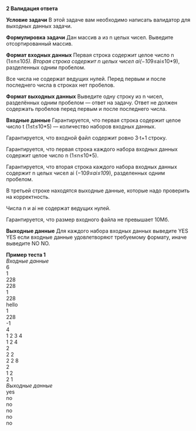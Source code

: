  **2 Валидация ответа**<br>

**Условие задачи**
В этой задаче вам необходимо написать валидатор для выходных данных задачи.

**Формулировка задачи**
Дан массив a из n целых чисел. Выведите отсортированный массив.

**Формат входных данных**
Первая строка содержит целое число n (1≤n≤10*5).
Вторая строка содержит n целых чисел ai​ (−10*9≤ai≤10*9), разделенных одним пробелом.

Все числа не содержат ведущих нулей. Перед первым и после последнего числа в строках нет пробелов.

**Формат выходных данных**
Выведите одну строку из n чисел, разделённых одним пробелом — ответ на задачу. Ответ не должен содержать пробелов перед первым и после последнего числа.

**Входные данные**
Гарантируется, что первая строка содержит целое число t (1≤t≤10*5) — количество наборов входных данных.

Гарантируется, что входной файл содержит ровно 3⋅t+1 строку.

Гарантируется, что первая строка каждого набора входных данных содержит целое число n (1≤n≤10*5).

Гарантируется, что вторая строка каждого набора входных данных содержит n целых чисел ai​ (−10*9≤ai≤10*9), разделенных одним пробелом.

В третьей строке находятся выходные данные, которые надо проверить на корректность.

Числа n и ai​ не содержат ведущих нулей.

Гарантируется, что размер входного файла не превышает 10Мб.

**Выходные данные**
Для каждого набора входных данных выведите 
YES
YES если входные данные удовлетворяют требуемому формату, иначе выведите 
NO
NO.

**Пример теста 1**<br>
*Входные данные*<br>
6<br>
1<br>
228<br>
228<br>
1<br>
228<br>
hello<br>
1<br>
228<br>
-1<br>
4<br>
1 2 3 4<br>
1 2 4<br>
2<br>
2 2<br>
2 2 8<br>
2<br>
1 2<br>
2 1<br>
*Выходные данные*<br>
yes<br>
no<br>
no<br>
no<br>
no<br>
no<br>
